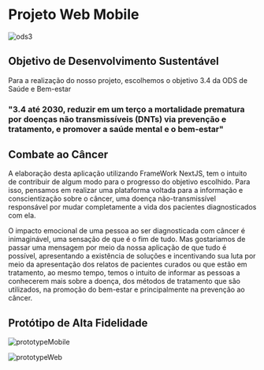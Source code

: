 # Projeto Web Mobile

![ods3](https://github.com/Faelestevs/Projeto-Web-Mobile/assets/158126344/1380d39d-9f9c-4c3c-bd4e-4d95c8c656ab)

## Objetivo de Desenvolvimento Sustentável

<p>Para a realização do nosso projeto, escolhemos o objetivo 3.4 da ODS de Saúde e Bem-estar</p>

<h3>"3.4 até 2030, reduzir em um terço a mortalidade prematura por doenças não transmissíveis (DNTs) via prevenção e tratamento, e promover a saúde mental e o bem-estar"</h3>

## Combate ao Câncer

<p>A elaboração desta aplicação utilizando FrameWork NextJS, tem o intuito de contribuir de algum modo para o progresso do objetivo escolhido. Para isso, pensamos em realizar uma plataforma voltada para a informação e conscientização sobre o câncer, uma doença não-transmissível responsável por mudar completamente a vida dos pacientes diagnosticados com ela.</p>
<p>O impacto emocional de uma pessoa ao ser diagnosticada com câncer é inimaginável, uma sensação de que é o fim de tudo. Mas gostariamos de passar uma mensagem por meio da nossa aplicação de que tudo é possível, apresentando a existência de soluções e incentivando sua luta por meio da apresentação dos relatos de pacientes curados ou que estão em tratamento, ao mesmo tempo, temos o intuito de informar as pessoas a conhecerem mais sobre a doença, dos métodos de tratamento que são utilizados, na promoção do bem-estar e principalmente na prevenção ao câncer.</p>

## Protótipo de Alta Fidelidade
![prototypeMobile](https://github.com/Faelestevs/WebMobileProject/assets/158126344/6b285201-bcc0-40de-8e14-b878e1615e66)

![prototypeWeb](https://github.com/Faelestevs/WebMobileProject/assets/158126344/337fe0dc-b2d6-456f-baae-3bcfbdbc2f9d)


